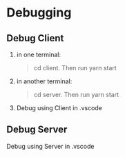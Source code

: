 # Debugging

## Debug Client

1. in one terminal:
   > cd client. Then run yarn start
2. in another terminal:
   > cd server. Then run yarn start
3. Debug using Client in .vscode

## Debug Server

Debug using Server in .vscode
